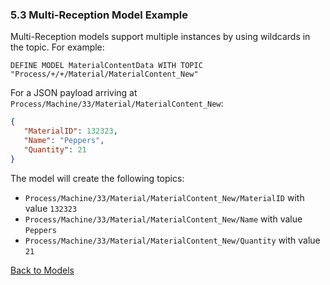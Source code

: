 ### 5.3 Multi-Reception Model Example
Multi-Reception models support multiple instances by using wildcards in the topic. For example:
```lot
DEFINE MODEL MaterialContentData WITH TOPIC "Process/+/+/Material/MaterialContent_New"
```
For a JSON payload arriving at `Process/Machine/33/Material/MaterialContent_New`:
```json
{
   "MaterialID": 132323,
   "Name": "Peppers",
   "Quantity": 21
}
```
The model will create the following topics:
- `Process/Machine/33/Material/MaterialContent_New/MaterialID` with value `132323`
- `Process/Machine/33/Material/MaterialContent_New/Name` with value `Peppers`
- `Process/Machine/33/Material/MaterialContent_New/Quantity` with value `21`

[Back to Models](../README.md)

